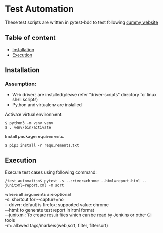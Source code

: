 # Test Automation

These test scripts are written in pytest-bdd to test
following [dummy website](https://mystifying-beaver-ee03b5.netlify.app/)

Table of content
-------------------

- [Installation](#Installation)
- [Execution](#Execution)

## Installation

### Assumption:

- Web drivers are installed(please refer "driver-scripts" directory for linux shell scripts)
- Python and virtualenv are installed

Activate virtual environment:

```shell
$ python3 -m venv venv
$ . venv/bin/activate
```

Install package requirements:

```shell
$ pip3 install -r requirements.txt
```

## Execution

Execute test cases using following command:

```shell
/test_automation$ pytest -s --driver=chrome --html=report.html --junitxml=report.xml -m sort
```

where all arguments are optional    
-s: shortcut for --capture=no   
--driver: default is firefox; supported value: chrome  
--html: to generate test report in html format   
--junitxml: To create result files which can be read by Jenkins or other CI tools    
-m: allowed tags/markers(web,sort, filter, filtersort)
